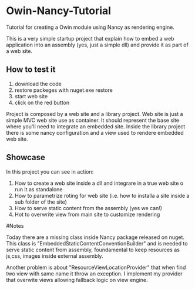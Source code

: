 # Owin-Nancy-Tutorial
Tutorial for creating a Owin module using Nancy as rendering engine.


This is a very simple startup project that explain how to embed a web application into an assembly (yes, just a simple dll) and provide it as part of a web site.

## How to test it

1. download the code
2. restore packeges with nuget.exe restore
3. start web site
4. click on the red button

Project is composed by a web site and a library project. Web site is just a simple MVC web site use as container. It should represent the base site where you'll need to integrate an embedded site. Inside the library project there is some nancy configuration and a view used to rendere embedded web site.

## Showcase

In this project you can see in action:

1. How to create a web site inside a dll and integrare in a true web site o run it as standalone
2. How to parametrize roting for web site (i.e. how to installa a site inside a sub folder of the site)
3. How to serve static content from the assembly (yes we can!)
4. Hot to overwrite view from main site to customize rendering

#Notes

Today there are a missing class inside Nancy package released on nuget. This class is "EmbeddedStaticContentConventionBuilder" and is needed to serve static content from assembly, foundamental to keep resources as js,css, images inside external assembly.

Another problem is about "ResourceViewLocationProvider" that when find two view with same name it throw an exception. I implement my provider that overwite views allowing fallback logic on view engine.


